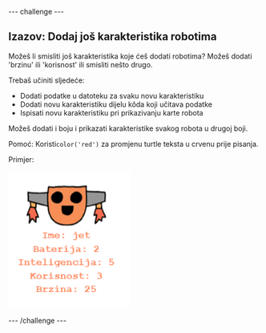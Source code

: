 \--- challenge \---

## Izazov: Dodaj još karakteristika robotima

Možeš li smisliti još karakteristika koje ćeš dodati robotima? Možeš dodati 'brzinu' ili 'korisnost' ili smisliti nešto drugo.

Trebaš učiniti sljedeće:

+ Dodati podatke u datoteku za svaku novu karakteristiku 
+ Dodati novu karakteristiku dijelu kôda koji učitava podatke
+ Ispisati novu karakteristiku pri prikazivanju karte robota

Možeš dodati i boju i prikazati karakteristike svakog robota u drugoj boji.

Pomoć: Koristi`color('red')` za promjenu turtle teksta u crvenu prije pisanja.

Primjer:

![screenshot](images/robotrumps-jet.png)

\--- /challenge \---